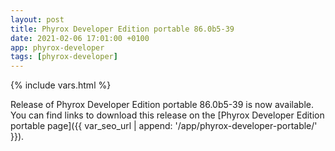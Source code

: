```yaml
---
layout: post
title: Phyrox Developer Edition portable 86.0b5-39
date: 2021-02-06 17:01:00 +0100
app: phyrox-developer
tags: [phyrox-developer]
---
```

{% include vars.html %}

Release of Phyrox Developer Edition portable 86.0b5-39 is now available.<br />
You can find links to download this release on the [Phyrox Developer Edition portable page]({{ var_seo_url | append: '/app/phyrox-developer-portable/' }}).
